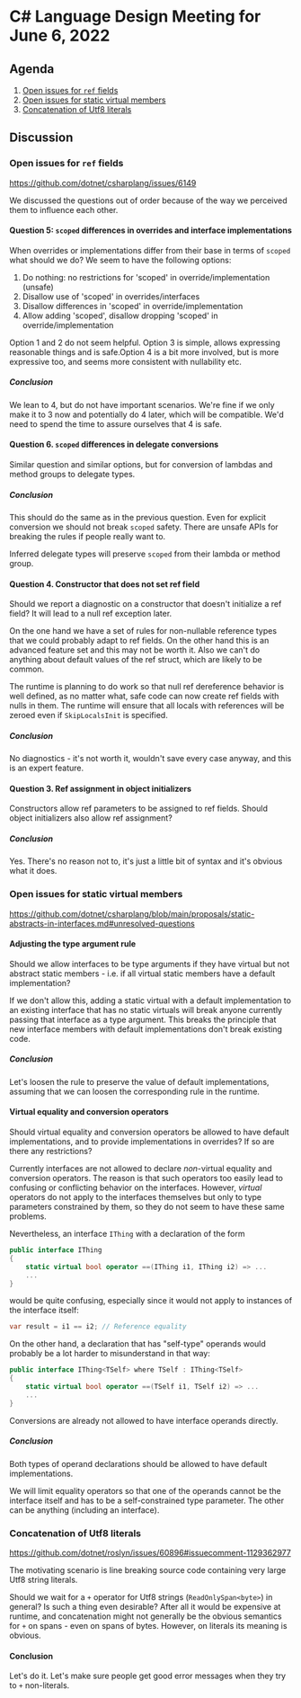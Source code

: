 # C# Language Design Meeting for June 6, 2022

## Agenda

1. [Open issues for `ref` fields](#open-issues-for-ref-fields)
2. [Open issues for static virtual members](#open-issues-for-static-virtual-members)
3. [Concatenation of Utf8 literals](#concatenation-of-utf8-literals)

## Discussion

### Open issues for `ref` fields

https://github.com/dotnet/csharplang/issues/6149

We discussed the questions out of order because of the way we perceived them to influence each other.

#### Question 5: `scoped` differences in overrides and interface implementations

When overrides or implementations differ from their base in terms of `scoped` what should we do? We seem to have the following options:

1. Do nothing: no restrictions for 'scoped' in override/implementation (unsafe)
2. Disallow use of 'scoped' in overrides/interfaces
3. Disallow differences in 'scoped' in override/implementation
4. Allow adding 'scoped', disallow dropping 'scoped' in override/implementation

Option 1 and 2 do not seem helpful. Option 3 is simple, allows expressing reasonable things and is safe.Option 4 is a bit more involved, but is more expressive too, and seems more consistent with nullability etc.
 
##### Conclusion

We lean to 4, but do not have important scenarios. We're fine if we only make it to 3 now and potentially do 4 later, which will be compatible. We'd need to spend the time to assure ourselves that 4 is safe.

#### Question 6. `scoped` differences in delegate conversions

Similar question and similar options, but for conversion of lambdas and method groups to delegate types. 

##### Conclusion

This should do the same as in the previous question. Even for explicit conversion we should not break `scoped` safety. There are unsafe APIs for breaking the rules if people really want to.

Inferred delegate types will preserve `scoped` from their lambda or method group.

#### Question 4. Constructor that does not set ref field

Should we report a diagnostic on a constructor that doesn't initialize a ref field? It will lead to a null ref exception later.

On the one hand we have a set of rules for non-nullable reference types that we could probably adapt to ref fields. On the other hand this is an advanced feature set and this may not be worth it. Also we can't do anything about default values of the ref struct, which are likely to be common.

The runtime is planning to do work so that null ref dereference behavior is well defined, as no matter what, safe code can now create ref fields with nulls in them. The runtime will ensure that all locals with references will be zeroed even if `SkipLocalsInit` is specified.

##### Conclusion

No diagnostics - it's not worth it, wouldn't save every case anyway, and this is an expert feature.

#### Question 3. Ref assignment in object initializers

Constructors allow ref parameters to be assigned to ref fields. Should object initializers also allow ref assignment?

##### Conclusion

Yes. There's no reason not to, it's just a little bit of syntax and it's obvious what it does.

### Open issues for static virtual members

https://github.com/dotnet/csharplang/blob/main/proposals/static-abstracts-in-interfaces.md#unresolved-questions

#### Adjusting the type argument rule

Should we allow interfaces to be type arguments if they have virtual but not abstract static members - i.e. if all virtual static members have a default implementation?

If we don't allow this, adding a static virtual with a default implementation to an existing interface that has no static virtuals will break anyone currently passing that interface as a type argument. This breaks the principle that new interface members with default implementations don't break existing code.

##### Conclusion

Let's loosen the rule to preserve the value of default implementations,  assuming that we can loosen the corresponding rule in the runtime.

#### Virtual equality and conversion operators

Should virtual equality and conversion operators be allowed to have default implementations, and to provide implementations in overrides? If so are there any restrictions?

Currently interfaces are not allowed to declare *non*-virtual equality and conversion operators. The reason is that such operators too easily lead to confusing or conflicting behavior on the interfaces. However, *virtual* operators do not apply to the interfaces themselves but only to type parameters constrained by them, so they do not seem to have these same problems.

Nevertheless, an interface `IThing` with a declaration of the form

``` c#
public interface IThing
{
    static virtual bool operator ==(IThing i1, IThing i2) => ...
    ...
}
```

would be quite confusing, especially since it would not apply to instances of the interface itself:

``` c#
var result = i1 == i2; // Reference equality
```

On the other hand, a declaration that has "self-type" operands would probably be a lot harder to misunderstand in that way:

``` c#
public interface IThing<TSelf> where TSelf : IThing<TSelf>
{
    static virtual bool operator ==(TSelf i1, TSelf i2) => ...
    ...
}
```

Conversions are already not allowed to have interface operands directly.

##### Conclusion 

Both types of operand declarations should be allowed to have default implementations. 

We will limit equality operators so that one of the operands cannot be the interface itself and has to be a self-constrained type parameter. The other can be anything (including an interface).

### Concatenation of Utf8 literals

https://github.com/dotnet/roslyn/issues/60896#issuecomment-1129362977

The motivating scenario is line breaking source code containing very large Utf8 string literals.

Should we wait for a `+` operator for Utf8 strings (`ReadOnlySpan<byte>`) in general? Is such a thing even desirable? After all it would be expensive at runtime, and concatenation might not generally be the obvious semantics for `+` on spans - even on spans of bytes. However, on literals its meaning is obvious.

#### Conclusion

Let's do it. Let's make sure people get good error messages when they try to `+` non-literals.










